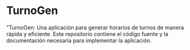 # TurnoGen
"TurnoGen: Una aplicación para generar horarios de turnos de manera rápida y eficiente. Este repositorio contiene el código fuente y la documentación necesaria para implementar la aplicación.
